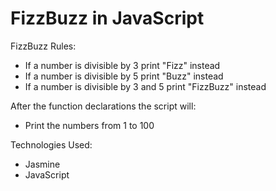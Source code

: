 # FizzBuzz in JavaScript

FizzBuzz Rules:
* If a number is divisible by 3 print "Fizz" instead
* If a number is divisible by 5 print "Buzz" instead
* If a number is divisible by 3 and 5 print "FizzBuzz" instead


After the function declarations the script will:
* Print the numbers from 1 to 100

Technologies Used:
* Jasmine
* JavaScript
